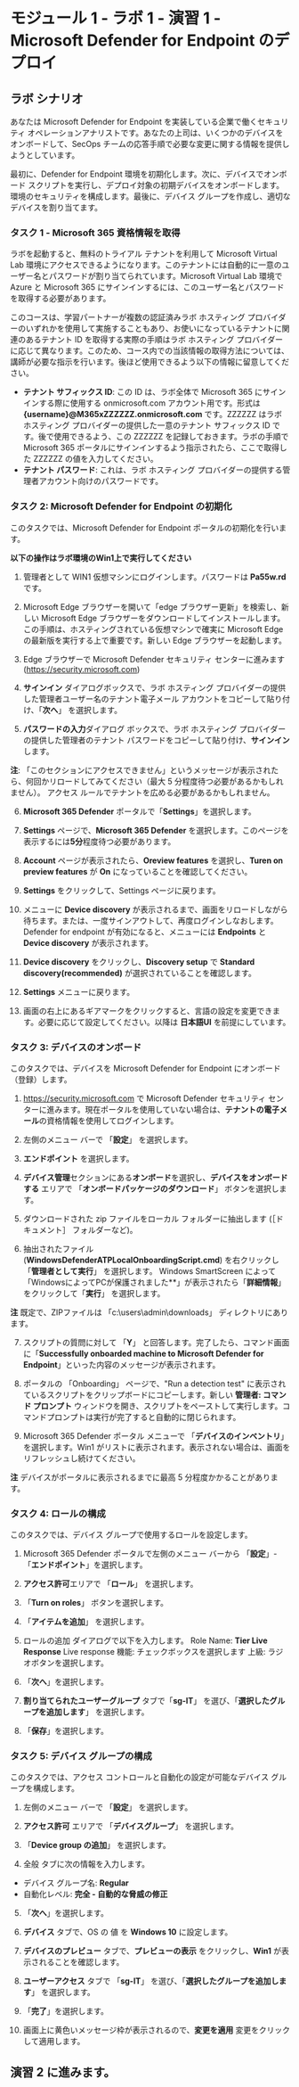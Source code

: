 ﻿# モジュール 1 - ラボ 1 - 演習 1 - Microsoft Defender for Endpoint のデプロイ

## ラボ シナリオ

あなたは Microsoft Defender for Endpoint を実装している企業で働くセキュリティ オペレーションアナリストです。あなたの上司は、いくつかのデバイスをオンボードして、SecOps チームの応答手順で必要な変更に関する情報を提供しようとしています。

最初に、Defender for Endpoint 環境を初期化します。次に、デバイスでオンボード スクリプトを実行し、デプロイ対象の初期デバイスをオンボードします。環境のセキュリティを構成します。最後に、デバイス グループを作成し、適切なデバイスを割り当てます。

### タスク 1 - Microsoft 365 資格情報を取得

ラボを起動すると、無料のトライアル テナントを利用して Microsoft Virtual Lab 環境にアクセスできるようになります。このテナントには自動的に一意のユーザー名とパスワードが割り当てられています。Microsoft Virtual Lab 環境で Azure と Microsoft 365 にサインインするには、このユーザー名とパスワードを取得する必要があります。 

このコースは、学習パートナーが複数の認証済みラボ ホスティング プロバイダーのいずれかを使用して実施することもあり、お使いになっているテナントに関連のあるテナント ID を取得する実際の手順はラボ ホスティング プロバイダーに応じて異なります。このため、コース内での当該情報の取得方法については、講師が必要な指示を行います。後ほど使用できるよう以下の情報に留意してください。

- **テナント サフィックス ID**: この ID は、ラボ全体で Microsoft 365 にサインインする際に使用する onmicrosoft.com アカウント用です。形式は **{username}@M365xZZZZZZ.onmicrosoft.com** です。ZZZZZZ はラボ ホスティング プロバイダーの提供した一意のテナント サフィックス ID です。後で使用できるよう、この ZZZZZZ を記録しておきます。ラボの手順で Microsoft 365 ポータルにサインインするよう指示されたら、ここで取得した ZZZZZZ の値を入力してください。
- **テナント パスワード**: これは、ラボ ホスティング プロバイダーの提供する管理者アカウント向けのパスワードです。
	

### タスク 2: Microsoft Defender for Endpoint の初期化

このタスクでは、Microsoft Defender for Endpoint ポータルの初期化を行います。

**以下の操作はラボ環境のWin1上で実行してください**

1.  管理者として WIN1 仮想マシンにログインします。パスワードは **Pa55w.rd** です。  

2.  Microsoft Edge ブラウザーを開いて「edge ブラウザー更新」を検索し、新しい Microsoft Edge ブラウザーをダウンロードしてインストールします。この手順は、ホスティングされている仮想マシンで確実に Microsoft Edge の最新版を実行する上で重要です。新しい Edge ブラウザーを起動します。

3.  Edge ブラウザーで Microsoft Defender セキュリティ センターに進みます (https://security.microsoft.com)

4. **サインイン** ダイアログボックスで、ラボ ホスティング プロバイダーの提供した管理者ユーザー名のテナント電子メール アカウントをコピーして貼り付け、「**次へ**」 を選択します。

5. **パスワードの入力**ダイアログ ボックスで、ラボ ホスティング プロバイダーの提供した管理者のテナント パスワードをコピーして貼り付け、**サインイン**します。

**注**: 「このセクションにアクセスできません」というメッセージが表示されたら、何回かリロードしてみてください（最大 5 分程度待つ必要があるかもしれません）。 アクセス ルールでテナントを広める必要があるかもしれません。  

6. **Microsoft 365 Defender** ポータルで「**Settings**」を選択します。

7. **Settings** ページで、**Microsoft 365 Defender** を選択します。このページを表示するには**5分**程度待つ必要があります。

8. **Account** ページが表示されたら、**Oreview features** を選択し、**Turen on preview features** が **On** になっていることを確認してください。

9. **Settings** をクリックして、Settings ページに戻ります。  

10. メニューに **Device discovery** が表示されるまで、画面をリロードしながら待ちます。または、一度サインアウトして、再度ログインしなおします。Defender for endpoint が有効になると、メニューには **Endpoints** と **Device discovery** が表示されます。

11. **Device discovery** をクリックし、**Discovery setup** で **Standard discovery(recommended)** が選択されていることを確認します。

12. **Settings** メニューに戻ります。

13. 画面の右上にあるギアマークをクリックすると、言語の設定を変更できます。必要に応じて設定してください。以降は **日本語UI** を前提にしています。

### タスク 3: デバイスのオンボード

このタスクでは、デバイスを Microsoft Defender for Endpoint にオンボード（登録）します。

1. https://security.microsoft.com で Microsoft Defender セキュリティ センターに進みます。現在ポータルを使用していない場合は、**テナントの電子メール**の資格情報を使用してログインします。

2. 左側のメニュー バーで 「**設定**」 を選択します。

3. **エンドポイント** を選択します。

4. **デバイス管理**セクションにある**オンボード**を選択し、**デバイスをオンボードする** エリアで 「**オンボードパッケージのダウンロード**」 ボタンを選択します。

5. ダウンロードされた zip ファイルをローカル フォルダーに抽出します (［ドキュメント］ フォルダーなど)。

6. 抽出されたファイル (**WindowsDefenderATPLocalOnboardingScript.cmd**) を右クリックし「**管理者として実行**」 を選択します。  Windows SmartScreen によって「WindowsによってPCが保護されました**」が表示されたら「**詳細情報**」をクリックして「**実行**」 を選択します。

**注** 既定で、ZIPファイルは 「c:\users\admin\downloads」 ディレクトリにあります。
    
7. スクリプトの質問に対して 「**Y**」 と回答します。完了したら、コマンド画面に「**Successfully onboarded machine to Microsoft Defender for Endpoint**」といった内容のメッセージが表示されます。 

8. ポータルの 「Onboarding」 ページで、"Run a detection test" に表示されているスクリプトをクリップボードにコピーします。新しい **管理者: コマンド プロンプト** ウィンドウを開き、スクリプトをペーストして実行します。コマンドプロンプトは実行が完了すると自動的に閉じられます。

9. Microsoft 365 Defender ポータル メニューで 「**デバイスのインベントリ**」 を選択します。Win1 がリストに表示されます。表示されない場合は、画面をリフレッシュし続けてください。

**注** デバイスがポータルに表示されるまでに最高 5 分程度かかることがあります。


### タスク 4: ロールの構成

このタスクでは、デバイス グループで使用するロールを設定します。

1. Microsoft 365 Defender ポータルで左側のメニュー バーから 「**設定**」-「**エンドポイント**」を選択します。 

2. **アクセス許可**エリアで 「**ロール**」 を選択します。

3. 「**Turn on roles**」 ボタンを選択します。

4. 「**アイテムを追加**」 を選択します。

5. ロールの追加 ダイアログで以下を入力します。
    Role Name: **Tier Live Response**
    Live response 機能: チェックボックスを選択します
    上級: ラジオボタンを選択します。

6. 「**次へ**」を選択します。

7. **割り当てられたユーザーグループ** タブで「**sg-IT**」 を選び、「**選択したグループを追加します**」 を選択します。

8. 「**保存**」を選択します。


### タスク 5: デバイス グループの構成

このタスクでは、アクセス コントロールと自動化の設定が可能なデバイス グループを構成します。

1. 左側のメニュー バーで 「**設定**」 を選択します。 

2. **アクセス許可** エリアで 「**デバイスグループ**」 を選択します。

3. 「**Device group の追加**」 を選択します。

4. 全般 タブに次の情報を入力します。

- デバイス グループ名: **Regular**
- 自動化レベル: **完全 - 自動的な脅威の修正**

5. 「**次へ**」を選択します。

7. **デバイス** タブで、OS の 値 を **Windows 10** に設定します。

9. **デバイスのプレビュー** タブで、**プレビューの表示** をクリックし、**Win1** が表示されることを確認します。

10. **ユーザーアクセス** タブで 「**sg-IT**」 を選び、「**選択したグループを追加します**」 を選択します。

7. 「**完了**」を選択します。

8. 画面上に黄色いメッセージ枠が表示されるので、**変更を適用** 変更をクリックして適用します。


## 演習 2 に進みます。

